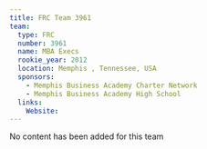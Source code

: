 ```yaml
---
title: FRC Team 3961
team:
  type: FRC
  number: 3961
  name: MBA Execs
  rookie_year: 2012
  location: Memphis , Tennessee, USA
  sponsors:
    - Memphis Business Academy Charter Network
    - Memphis Business Academy High School
  links:
    Website: 
---
```

No content has been added for this team